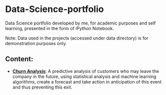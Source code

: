 # Data-Science-portfolio
Data Science portfolio developed by me, for academic purposes and self learning, presented in the form of iPython Notebook.

Note: Data used in the projects (accessed under data directory) is for demonstration purposes only.

## Content:

- **[Churn Analysis](https://github.com/jonascocco/Data-Science-portifoleo/tree/main/Churn_Analysis)**: A predictive analysis of customers who may leave the company in the future, using statistical analysis and machine learning algorithms, create a forecast and take action in anticipation of this event and thus preventing this exit.
